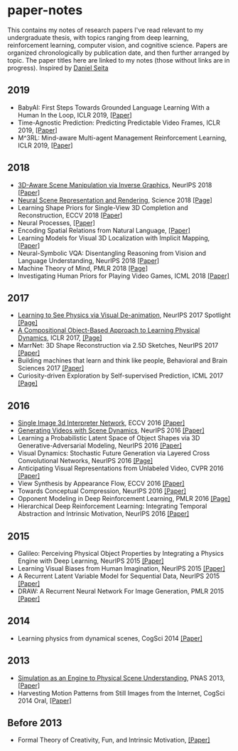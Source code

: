 # paper-notes

This contains my notes of research papers I've read relevant to my undergraduate thesis, with topics ranging from deep learning, reinforcement learning, computer vision, and cognitive science. Papers are organized chronologically by publication date, and then further arranged by topic. The paper titles here are linked to my notes (those without links are in progress). Inspired by [Daniel Seita](https://github.com/DanielTakeshi/Paper_Notes)

## 2019
- BabyAI: First Steps Towards Grounded Language Learning With a Human In the Loop, ICLR 2019, [\[Paper\]](https://arxiv.org/abs/1810.08272) 
- Time-Agnostic Prediction: Predicting Predictable Video Frames, ICLR 2019, [\[Paper\]](https://arxiv.org/abs/1808.07784) 
- M^3RL: Mind-aware Multi-agent Management Reinforcement Learning, ICLR 2019, [\[Paper\]](https://arxiv.org/abs/1810.00147) 

## 2018
- [3D-Aware Scene Manipulation via Inverse Graphics](https://github.com/kevinstan/paper-notes/blob/master/deep-learning/3D_Aware_Scene_Manipulation_via_Inverse_Graphics.md), NeurIPS 2018 [\[Paper\]](https://arxiv.org/abs/1808.09351)
- [Neural Scene Representation and Rendering](https://github.com/kevinstan/paper-notes/blob/master/deep-learning/Neural%20Scene%20Representation%20and%20Rendering.md), Science 2018 [\[Page\]](https://deepmind.com/blog/neural-scene-representation-and-rendering/)
- Learning Shape Priors for Single-View 3D Completion and Reconstruction, ECCV 2018 [\[Paper\]](https://jiajunwu.com/papers/shapehd_eccv.pdf)
- Neural Processes, [\[Paper\]](https://arxiv.org/abs/1807.01622)
- Encoding Spatial Relations from Natural Language, [\[Paper\]](https://arxiv.org/abs/1807.01670)
- Learning Models for Visual 3D Localization with Implicit Mapping, [\[Paper\]](https://arxiv.org/abs/1807.03149)
- Neural-Symbolic VQA: Disentangling Reasoning from Vision and Language Understanding, NeurIPS 2018 [\[Paper\]](https://arxiv.org/abs/1810.02338)
- Machine Theory of Mind, PMLR 2018 [\[Page\]](http://proceedings.mlr.press/v80/rabinowitz18a.html)
- Investigating Human Priors for Playing Video Games, ICML 2018 [\[Paper\]](https://arxiv.org/pdf/1802.10217.pdf)



## 2017
- [Learning to See Physics via Visual De-animation](https://github.com/kevinstan/paper-notes/blob/master/intuitive-physics/Learning_to_see_physics_via_visual_de_animation.md), NeurIPS 2017 Spotlight [\[Page\]](http://vda.csail.mit.edu/)
- [A Compositional Object-Based Approach to Learning Physical Dynamics](https://github.com/kevinstan/paper-notes/blob/master/intuitive-physics/A_compositional_object_based_approach_to_learning_physical_dynamics.md), ICLR 2017, [\[Page\]](http://mbchang.github.io/npe/)
- MarrNet: 3D Shape Reconstruction via 2.5D Sketches, NeurIPS 2017 [\[Paper\]](https://jiajunwu.com/papers/marrnet_nips.pdf)
- Building machines that learn and think like people, Behavioral and Brain Sciences 2017 [\[Paper\]](https://arxiv.org/abs/1604.00289)
- Curiosity-driven Exploration by Self-supervised Prediction, ICML 2017 [\[Page\]](https://pathak22.github.io/noreward-rl/)

## 2016
- [Single Image 3d Interpreter Network](https://github.com/kevinstan/paper-notes/blob/master/deep-learning/Single_Image_3D_Interpreter_Network.md), ECCV 2016 [\[Paper\]](https://arxiv.org/abs/1604.08685)
- [Generating Videos with Scene Dynamics](https://github.com/kevinstan/paper-notes/blob/master/deep-learning/Generating_Videos_with_Scene_Dynamics.md), NeurIPS 2016 [\[Paper\]](https://arxiv.org/abs/1609.02612)
- Learning a Probabilistic Latent Space of Object Shapes via 3D Generative-Adversarial Modeling, NeurIPS 2016 [\[Paper\]](https://arxiv.org/abs/1610.07584)
- Visual Dynamics: Stochastic Future Generation via Layered Cross Convolutional Networks, NeurIPS 2016 [\[Page\]](http://visualdynamics.csail.mit.edu/)
- Anticipating Visual Representations from Unlabeled Video, CVPR 2016 [\[Paper\]](https://arxiv.org/abs/1504.08023)
- View Synthesis by Appearance Flow, ECCV 2016 [\[Paper\]](https://arxiv.org/abs/1605.03557)
- Towards Conceptual Compression, NeurIPS 2016 [\[Paper\]](https://arxiv.org/abs/1604.08772)
- Opponent Modeling in Deep Reinforcement Learning, PMLR 2016 [\[Page\]](http://proceedings.mlr.press/v48/he16.html)
- Hierarchical Deep Reinforcement Learning: Integrating Temporal Abstraction and Intrinsic Motivation, NeurIPS 2016 [\[Paper\]](https://arxiv.org/abs/1604.06057)



## 2015
- Galileo: Perceiving Physical Object Properties by
Integrating a Physics Engine with Deep Learning, NeurIPS 2015 [\[Paper\]](http://www.mit.edu/~ilkery/papers/phys_nips.pdf)
- Learning Visual Biases from Human Imagination, NeurIPS 2015 [\[Paper\]](https://papers.nips.cc/paper/5781-learning-visual-biases-from-human-imagination.pdf)
- A Recurrent Latent Variable Model for Sequential Data, NeurIPS 2015 [\[Paper\]](https://arxiv.org/abs/1506.02216)
- DRAW: A Recurrent Neural Network For Image Generation, PMLR 2015 [\[Paper\]](https://arxiv.org/abs/1502.04623)



## 2014
- Learning physics from dynamical scenes, CogSci 2014 [\[Paper\]](https://stuhlmueller.org/papers/physics-cogsci2014.pdf)

## 2013
- [Simulation as an Engine to Physical Scene Understanding](https://github.com/kevinstan/paper-notes/blob/master/intuitive-physics/Simulation_as_an_Engine_of_Physical_Scene_Understanding.md), PNAS 2013, [\[Paper\]](https://www.pnas.org/content/pnas/110/45/18327.full.pdf)
- Harvesting Motion Patterns from Still Images from the Internet, CogSci 2014 Oral, [\[Paper\]](https://jiajunwu.com/papers/motion_cogsci.pdf)

## Before 2013
- Formal Theory of Creativity, Fun,
and Intrinsic Motivation, [\[Paper\]](http://people.idsia.ch/~juergen/ieeecreative.pdf)

